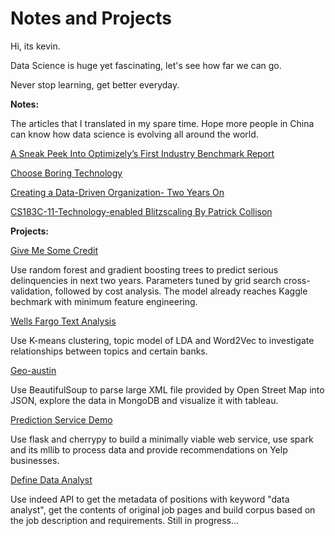 # Notes and Projects

Hi, its kevin.

Data Science is huge yet fascinating, let's see how far we can go.

Never stop learning, get better everyday.

**Notes:**

The articles that I translated in my spare time. Hope more people in China can know how data science is evolving all around the world.

[A Sneak Peek Into Optimizely’s First Industry Benchmark Report](https://github.com/kevinshenyang07/notes-and-projects/blob/gh-pages/notes/A%20Sneak%20Peek%20Into%20Optimizely%E2%80%99s%20First%20Industry%20Benchmark%20Report.pdf)

[Choose Boring Technology](https://github.com/kevinshenyang07/notes-and-projects/blob/gh-pages/notes/Choose%20Boring%20Technology.pdf)

[Creating a Data-Driven Organization- Two Years On](https://github.com/kevinshenyang07/notes-and-projects/blob/gh-pages/notes/Creating%20a%20Data-Driven%20Organization-%20Two%20Years%20On.pdf)

[CS183C-11-Technology-enabled Blitzscaling By Patrick Collison](https://github.com/kevinshenyang07/notes-and-projects/blob/gh-pages/notes/CS183C-11-Technology-enabled%20Blitzscaling.md)

**Projects:**

[Give Me Some Credit](https://github.com/kevinshenyang07/notes-and-projects/tree/gh-pages/projects/Give_Me_Some_Credit/Give_Me_Some_Credit.ipynb)

Use random forest and gradient boosting trees to predict serious delinquencies in next two years. Parameters tuned by grid search cross-validation, followed by cost analysis. The model already reaches Kaggle bechmark with minimum feature engineering.

[Wells Fargo Text Analysis](https://github.com/kevinshenyang07/notes-and-projects/blob/gh-pages/projects/Text_Anlysis_Wells_Fargo/Hashtags_TFIDF_KMeans_LDA_Word2Vec.ipynb)

Use K-means clustering, topic model of LDA and Word2Vec to investigate relationships between topics and certain banks. 

[Geo-austin](https://github.com/kevinshenyang07/notes-and-projects/tree/gh-pages/projects/Open_Street_Map_Austin)

Use BeautifulSoup to parse large XML file provided by Open Street Map into JSON, explore the data in MongoDB and visualize it with tableau.

[Prediction Service Demo](https://github.com/kevinshenyang07/notes-and-projects/tree/gh-pages/projects/Prediction_Service_Demo)

Use flask and cherrypy to build a minimally viable web service, use spark and its mllib to process data and provide recommendations on Yelp businesses.

[Define Data Analyst](https://github.com/kevinshenyang07/notes-and-projects/tree/gh-pages/projects/Define_Data_Analyst)

Use indeed API to get the metadata of positions with keyword "data analyst", get the contents of original job pages and build corpus based on the job description and requirements. Still in progress...